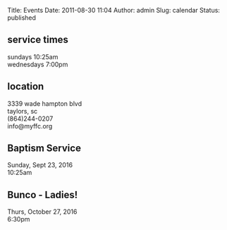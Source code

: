 Title: Events
Date: 2011-08-30 11:04
Author: admin
Slug: calendar
Status: published

<div class="row">
	<div class="6u 12u(narrower)">
		<h2>service times</h2> 
		<p>sundays 10:25am<br/> 
		wednesdays 7:00pm</p>
	</div>
	<div class="6u 12u(narrower)">
	<h2>location</h2>  
		<p>3339 wade hampton blvd<br/>
		taylors, sc<br/>
		(864)244-0207<br/>
		info@myffc.org</p>	
	</div>
</div>

<div class="row">
	<div class="6u 12u(narrower)">
		<h2> Baptism Service</h2>
	</div>
	<div class="6u 12u(narrower)">
		<p>Sunday, Sept 23, 2016<br/>
		10:25am</p>
	</div>
</div>
<div class="row">
	<div class="6u 12u(narrower)">
		<h2> Bunco - Ladies!</h2>
	</div>
	<div class="6u 12u(narrower)">
		<p>Thurs, October 27, 2016<br/>
		6:30pm</p>
	</div>
</div>